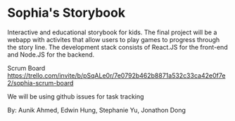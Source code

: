 # Sophia's Storybook 
Interactive and educational storybook for kids. The final project will be a webapp with activites that allow users to play games to progress through the story line. The development stack consists of React.JS for the front-end and Node.JS for the backend. 

Scrum Board
https://trello.com/invite/b/pSqALe0r/7e0792b462b8871a532c33ca42e0f7e2/sophia-scrum-board

We will be using github issues for task tracking



By: Aunik Ahmed, Edwin Hung, Stephanie Yu, Jonathon Dong
